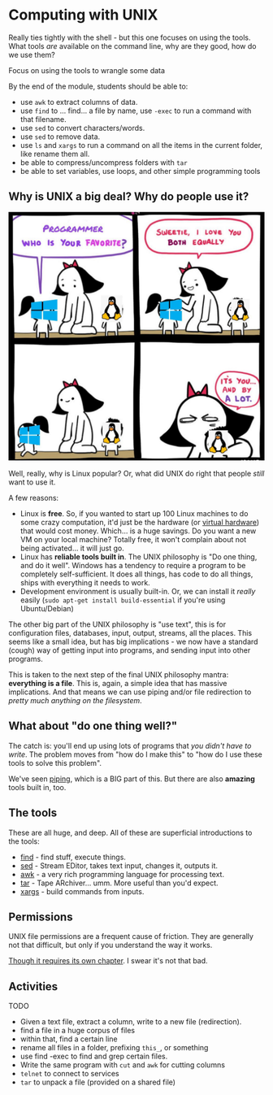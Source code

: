 Computing with UNIX
====================

Really ties tightly with the shell - but this one focuses
on using the tools. What tools _are_ available on the command line,
why are they good, how do we use them?

Focus on using the tools to wrangle some data

By the end of the module, students should be able to:

* use `awk` to extract columns of data.
* use `find` to ... find... a file by name, use `-exec` to run a command with
  that filename.
* use `sed` to convert characters/words.
* use `sed` to remove data.
* use `ls` and `xargs` to run a command on all the items in the current folder,
  like rename them all.
* be able to compress/uncompress folders with `tar`
* be able to set variables, use loops, and other simple programming tools

Why is UNIX a big deal? Why do people use it?
---------------------------------------------

![Favourite? [Original comic by SrGrafo](https://www.srgrafo.com/)](images/favourite.jpg)

Well, really, why is Linux popular? Or, what did UNIX do right that people
*still* want to use it.

A few reasons:

* Linux is **free**. So, if you wanted to start up 100 Linux machines to
  do some crazy computation, it'd just be the hardware (or
  [virtual hardware](../8_virtualization/readme.md)) that would cost money.
  Which... is a huge savings. Do you want a new VM on your local machine?
  Totally free, it won't complain about not being activated... it will just
  go.
* Linux has **reliable tools built in**. The UNIX philosophy is "Do one thing,
  and do it well". Windows has a tendency to require a program to be completely
  self-sufficient. It does all things, has code to do all things, ships with
  everything it needs to work.
* Development environment is usually built-in. Or, we can install it
  *really* easily (`sudo apt-get install build-essential` if you're using
  Ubuntu/Debian)

The other big part of the UNIX philosophy is "use text", this is for
configuration files, databases, input, output, streams, all the places.
This seems like a small idea, but has big implications - we now have a
standard (cough) way of getting input into programs, and sending input
into other programs.

This is taken to the next step of the final UNIX philosophy mantra:
**everything is a file**. This is, again, a simple idea that has massive
implications. And that means we can use piping and/or file redirection
to *pretty much anything on the filesystem*.

What about "do one thing well?"
-------------------------------

The catch is: you'll end up using lots of programs that
*you didn't have to write*. The problem moves from "how do I make this"
to "how do I use these tools to solve this problem".

We've seen [piping](../2_shell/piping.md), which is a BIG part of this. But
there are also **amazing** tools built in, too.

The tools
---------

These are all huge, and deep. All of these are superficial introductions to
the tools:

* [find](./find.md) - find stuff, execute things.
* [sed](./sed.md) - Stream EDitor, takes text input, changes it, outputs it.
* [awk](./awk.md) - a very rich programming language for processing text.
* [tar](./tar.md) - Tape ARchiver... umm. More useful than you'd expect.
* [xargs](./xargs.md) - build commands from inputs.

Permissions
-----------

UNIX file permissions are a frequent cause of friction. They are generally
not that difficult, but only if you understand the way it works.

[Though it requires its own chapter](./permissions.md). I swear it's not that
bad.

Activities
----------

TODO

* Given a text file, extract a column, write to a new file (redirection).
* find a file in a huge corpus of files
* within that, find a certain line
* rename all files in a folder, prefixing `this_`, or something
* use find -exec to find and grep certain files.
* Write the same program with `cut` and `awk` for cutting
  columns
* `telnet` to connect to services
* `tar` to unpack a file (provided on a shared file)
